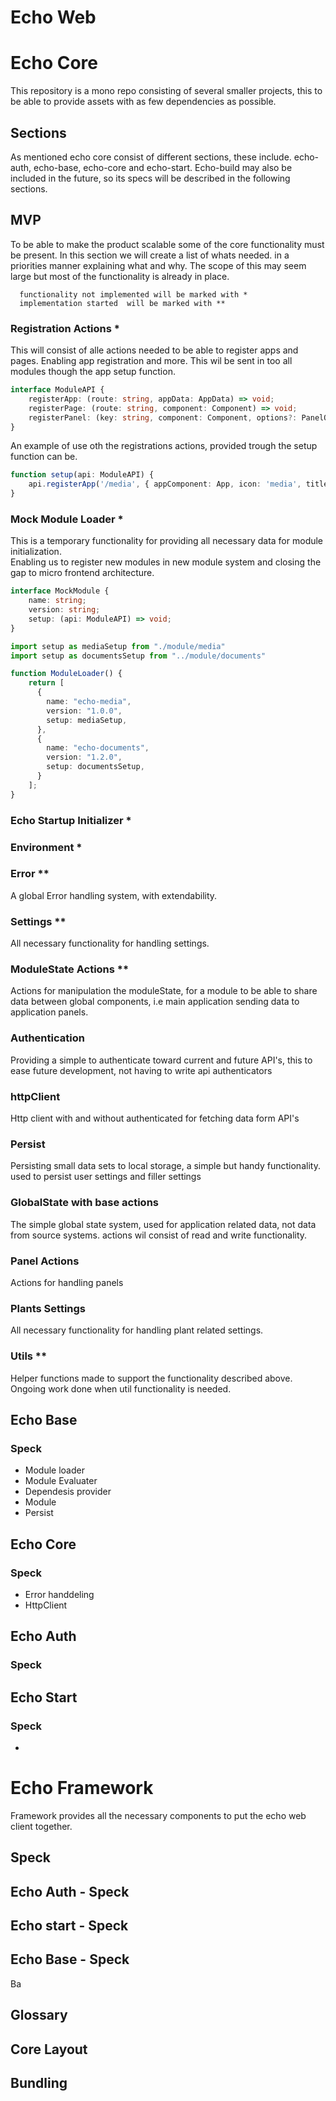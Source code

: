 # Echo Web

# Echo Core

This repository is a mono repo consisting of several smaller projects, this to be able to provide assets with
as few dependencies as possible.

## Sections

As mentioned echo core consist of different sections, these include. echo-auth, echo-base, echo-core and echo-start.
Echo-build may also be included in the future, so its specs will be described in the following sections.

## MVP

To be able to make the product scalable some of the core functionality must be present.
In this section we will create a list of whats needed. in a priorities manner explaining what and why. The scope of this may seem large but most of the functionality is already in place.

```
  functionality not implemented will be marked with *
  implementation started  will be marked with **
```

### Registration Actions \*

This will consist of alle actions needed to be able to register apps and pages. Enabling app registration and more. This wil be sent in too all modules though the app setup function.

```ts
interface ModuleAPI {
    registerApp: (route: string, appData: AppData) => void;
    registerPage: (route: string, component: Component) => void;
    registerPanel: (key: string, component: Component, options?: PanelOptions) => void;
}
```

An example of use oth the registrations actions, provided trough the setup function can be.

```ts
function setup(api: ModuleAPI) {
    api.registerApp('/media', { appComponent: App, icon: 'media', title: 'Echo Media' });
}
```

### Mock Module Loader \*

This is a temporary functionality for providing all necessary data for module initialization.  
Enabling us to register new modules in new module system and closing the gap to micro frontend architecture.

```ts
interface MockModule {
    name: string;
    version: string;
    setup: (api: ModuleAPI) => void;
}
```

```ts
import setup as mediaSetup from "./module/media"
import setup as documentsSetup from "../module/documents"

function ModuleLoader() {
    return [
      {
        name: "echo-media",
        version: "1.0.0",
        setup: mediaSetup,
      },
      {
        name: "echo-documents",
        version: "1.2.0",
        setup: documentsSetup,
      }
    ];
}
```

### Echo Startup Initializer \*

### Environment \*

### Error \*\*

A global Error handling system, with extendability.

### Settings \*\*

All necessary functionality for handling settings.

### ModuleState Actions \*\*

Actions for manipulation the moduleState, for a module to be able to share data between global components, i.e main application sending data to application panels.

### Authentication

Providing a simple to authenticate toward current and future API's, this to ease future development, not having to write api authenticators

### httpClient

Http client with and without authenticated for fetching data form API's

### Persist

Persisting small data sets to local storage, a simple but handy functionality.
used to persist user settings and filler settings

### GlobalState with base actions

The simple global state system, used for application related data, not data from source systems.
actions wil consist of read and write functionality.

### Panel Actions

Actions for handling panels

### Plants Settings

All necessary functionality for handling plant related settings.

### Utils \*\*

Helper functions made to support the functionality described above.
Ongoing work done when util functionality is needed.

## Echo Base

### Speck

-   Module loader
-   Module Evaluater
-   Dependesis provider
-   Module
-   Persist

## Echo Core

### Speck

-   Error handdeling
-   HttpClient

## Echo Auth

### Speck

## Echo Start

### Speck

-

# Echo Framework

Framework provides all the necessary components to put the echo web client together.

## Speck

## Echo Auth - Speck

## Echo start - Speck

## Echo Base - Speck

Ba

## Glossary

## Core Layout

## Bundling
